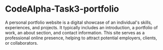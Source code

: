 # CodeAlpha-Task3-portfolio
A personal portfolio website is a digital showcase of an individual's skills, experiences, and projects. It typically includes an introduction, a portfolio of work, an about section, and contact information. This site serves as a professional online presence, helping to attract potential employers, clients, or collaborators.
